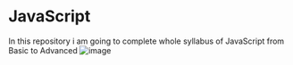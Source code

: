 # JavaScript
In this repository i am going to complete whole syllabus of JavaScript from Basic to Advanced 
![image](https://github.com/123soniyo/JavaScript/assets/87003332/92974b53-2f85-45f9-89e1-1a270173a9dc)
